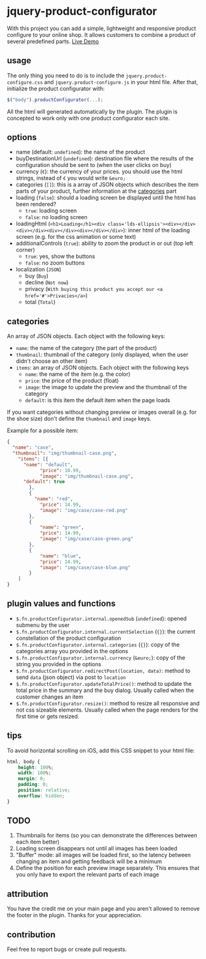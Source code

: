 # jquery-product-configurator
With this project you can add a simple, lightweight and responsive product configure to your online shop. It allows customers to combine a product
of several predefined parts. [Live Demo](http://projects.marius-butz.de/product-configurator)

## usage
The only thing you need to do is to include the ```jquery.product-configure.css``` and ```jquery.product-configure.js``` in your html file.
After that, initialize the product configurator with:
```JavaScript
$("body").productConfigurator(...);
```
All the html will generated automatically by the plugin. The plugin is concepted to work only with one product configurator each site.

## options
* name (default: ```undefined```): the name of the product
* buyDestinationUrl (```undefined```): destination file where the results of the configuration should be sent to (when the user clicks on buy)
* currency (```€```): the currency of your prices. you should use the html strings, instead of ```€``` you would write ```&euro;```
* categories (```[]```): this is a array of JSON objects which describes the item parts of your product, further information at the [categories](#categories) part
* loading (```false```): should a loading screen be displayed until the html has been rendered?
  * ```true```: loading screen
  * ```false```: no loading screen
* loadingHtml (```<h1>Loading</h1><div class='lds-ellipsis'><div></div><div></div><div></div><div></div></div>```): inner html of the loading screen (e.g. for the css animation or some text)
* additionalControls (```true```): ability to zoom the product in or out (top left corner)
  * ```true```: yes, show the buttons
  * ```false```: no zoom buttons
* localization (```JSON```)
  * buy (```Buy```)
  * decline (```Not now```)
  * privacy (```With buying this product you accept our <a href='#'>Privacies</a>```)
  * total (```Total```)
  
## categories
An array of JSON objects. Each object with the following keys:
* ```name```: the name of the category (the part of the product)
* ```thumbnail```: thumbnail of the category (only displayed, when the user didn't choose an other item)
* ```items```: an array of JSON objects. Each object with the following keys
  * ```name```: the name of the item (e.g. the color)
  * ```price```: the price of the product (float)
  * ```image```: the image to update the preview and the thumbnail of the category
  * ```default```: is this item the default item when the page loads

If you want categories without changing preview or images overall (e.g. for the shoe size) don't define the ```thumbnail``` and ```image``` keys.

Example for a possible item:
```JSON
{
  "name": "case",
  "thumbnail": "img/thumbnail-case.png",
	"items": [{
      "name": "default",
			"price": 10.99,
			"image": "img/thumbnail-case.png",
      "default": true
		},
		{
		  "name": "red",
			"price": 14.99,
			"image": "img/case/case-red.png"
		},
		{
			"name": "green",
			"price": 14.99,
			"image": "img/case/case-green.png"
		},
		{
			"name": "blue",
			"price": 14.99,
			"image": "img/case/case-blue.png"
		}
	]
}
```
## plugin values and functions
* ```$.fn.productConfigurator.internal.openedSub``` (```undefined```): opened submenu by the user
* ```$.fn.productConfigurator.internal.currentSelection``` (```{}```): the current constellation of the product configuration
* ```$.fn.productConfigurator.internal.categories``` (```{}```): copy of the categories array you provided in the options
* ```$.fn.productConfigurator.internal.currency``` (```&euro;```): copy of the string you provided in the options
* ```$.fn.productConfigurator.redirectPost(location, data)```: method to send ```data``` (json object) via post to ```location```
* ```$.fn.productConfigurator.updateTotalPrice()```: method to update the total price in the summary and the buy dialog. Usually called when the customer changes an item
* ```$.fn.productConfigurator.resize()```: method to resize all responsive and not css sizeable elements. Usually called when the page renders for the first time or gets resized.

## tips
To avoid horizontal scrolling on iOS, add this CSS snippet to your html file:
```CSS
html, body {
	height: 100%;
	width: 100%;
	margin: 0;
	padding: 0;
	position: relative;
	overflow: hidden;
}
```

## TODO
1. Thumbnails for items (so you can demonstrate the differences between each item better)
2. Loading screen disappears not until all images has been loaded
3. "Buffer" mode: all images will be loaded first, so the latency between changing an item and getting feedback will be a minimum
4. Define the position for each preview image separately. This ensures that you only have to export the relevant parts of each image

## attribution
You have the credit me on your main page and you aren't allowed to remove the footer in the plugin. Thanks for your appreciation.

## contribution
Feel free to report bugs or create pull requests.
